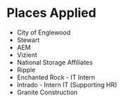 # Places Applied
- City of Englewood
- Stewart
- AEM
- Vizient
- National Storage Affiliates
- Ripple
- Enchanted Rock - IT Intern
- Intrado - Intern IT (Supporting HR)
- Granite Construction
